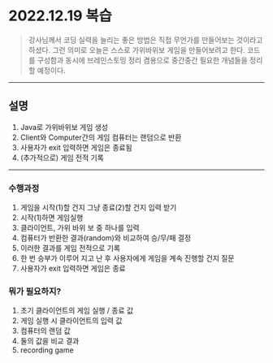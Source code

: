 # 2022.12.19 복습
> 강사님께서 코딩 실력을 늘리는 좋은 방법은 직접 무언가를 만들어보는 것이라고 하셨다.
> 그런 의미로 오늘은 스스로 가위바위보 게임을 만들어보려고 한다. 코드를 구성함과 동시에 브레인스토밍 정리 겸용으로 중간중간 필요한 개념들을 정리할 예정이다.

---


## 설명
1. Java로 가위바위보 게임 생성
2. Client와 Computer간의 게임 컴퓨터는 랜덤으로 반환
3. 사용자가 exit 입력하면 게임은 종료됨
4. (추가적으로) 게임 전적 기록

---
   

### 수행과정
1. 게임을 시작(1)할 건지 그냥 종료(2)할 건지 입력 받기
2. 시작(1)하면 게임실행 
3. 클라이언트, 가위 바위 보 중 하나를 입력 
4. 컴퓨터가 반환한 결과(random)와 비교하여 승/무/패 결정 
5. 이러한 결과를 게임 전적으로 기록
6. 한 번 승부가 이루어 지고 난 후 사용자에게 게임을 계속 진행할 건지 질문
7. 사용자가 exit 입력하면 게임은 종료 

### 뭐가 필요하지?
1. 초기 클라이언트의 게임 실행 / 종료 값
2. 게임 실행 시 클라이언트의 입력 값
3. 컴퓨터의 랜덤 값
4. 둘의 값을 비교 결과
5. recording game 




